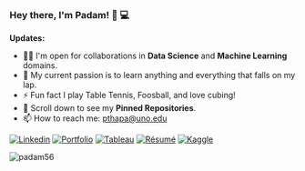 ### Hey there, I'm __Padam__! 👋 :computer:

**Updates:**

- 🤝🏻 I'm open for collaborations in **Data Science** and **Machine Learning** domains.
- 🎯 My current passion is to learn anything and everything that falls on my lap.
- ⚡ Fun fact I play Table Tennis, Foosball, and love cubing!
- 📌 Scroll down to see my **Pinned Repositories**.
- 📫 How to reach me: [pthapa@uno.edu](pthapa@uno.edu)

[![Linkedin](https://img.shields.io/badge/-LinkedIn-222222?style=flat-square&logo=Linkedin&logoColor=white&link=https://www.linkedin.com/in/sudiptoghosh99/)](https://www.linkedin.com/in/padamjung/)
[![Portfolio](https://img.shields.io/badge/Portfolio-%20-red)](https://www.padamjungthapa.com.np/)
[![Tableau](https://img.shields.io/badge/Tableau-%20-orange)](https://public.tableau.com/app/profile/padam.jung.thapa)
[![Résumé](https://img.shields.io/badge/Résumé%2FCV-%20-brightgreen)](https://github.com/padam56/padam56.github.io/blob/main/PadamResume.pdf)
[![Kaggle](https://img.shields.io/badge/Kaggle-%20-blue)](https://www.kaggle.com/padamjungthapa56)
<p align="left"><img src="https://komarev.com/ghpvc/?username=padam56" alt="padam56"/></p>
